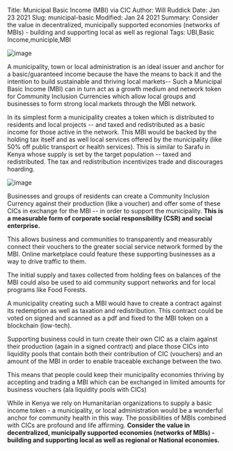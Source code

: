 Title: Municipal Basic Income (MBI) via CIC
Author: Will Ruddick
Date: Jan 23 2021
Slug: municipal-basic
Modified: Jan 24 2021
Summary: Consider the value in decentralized, municipally supported economies (networks of MBIs) - building and supporting local as well as regional
Tags: UBI,Basic Income,municiple,MBI

![image](images/blog/municipal-basic1.webp)

A municipality, town or local administration is an ideal issuer and
anchor for a basic/guaranteed income because the have the means to back
it and the intention to build sustainable and thriving local markets--
Such a Municipal Basic Income (MBI) can in turn act as a growth medium
and network token for Community Inclusion Currencies which allow local
groups and businesses to form strong local markets through the MBI
network.

In its simplest form a municipality creates a token which is distributed
to residents and local projects -- and taxed and redistributed as a
basic income for those active in the network. This MBI would be backed
by the holding tax itself and as well local services offered by the
municipality (like 50% off public transport or health services). This is
similar to Sarafu in Kenya whose supply is set by the target population
-- taxed and redistributed. The tax and redistribution incentivizes
trade and discourages hoarding.

![image](images/blog/municipal-basic47.webp)

Businesses and groups of residents can create a Community Inclusion
Currency against their production (like a voucher) and offer some of
these CICs in exchange for the MBI -- in order to support the
municipality. **This is a measurable form of corporate social
responsibility (CSR) and social enterprise.**

This allows business and communities to transparently and measurably
connect their vouchers to the greater social service network formed by
the MBI. Online marketplace could feature these supporting businesses as
a way to drive traffic to them.

The initial supply and taxes collected from holding fees on balances of
the MBI could also be used to aid community support networks and for
local programs like Food Forests.

A municipality creating such a MBI would have to create a contract
against its redemption as well as taxation and redistribution. This
contract could be voted on signed and scanned as a pdf and fixed to the
MBI token on a blockchain (low-tech).

Supporting business could in turn create their own CIC as a claim
against their production (again in a signed contract) and place those
CICs into liquidity pools that contain both their contribution of CIC
(vouchers) and an amount of the MBI in order to enable traceable
exchange between the two.

This means that people could keep their municipality economies thriving
by accepting and trading a MBI which can be exchanged in limited amounts
for business vouchers (ala liquidity pools with CICs)

While in Kenya we rely on Humanitarian organizations to supply a basic
income token - a municipality, or local administration would be a
wonderful anchor for community health in this way. The possibilities of
MBIs combined with CICs are profound and life affirming. **Consider the
value in decentralized, municipally supported economies (networks of
MBIs) - building and supporting local as well as regional or National
economies.**
